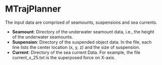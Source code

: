 # MTrajPlanner

The input data are comprised of seamounts, suspensions and sea currents.

- **Seamount**: Directory of the underwater seamount data, i.e., the height of the underwater seamounts.
- **Suspension**: Directory of the suspended object data. In the file, each line lists the center location (x, y, z) and the size of suspension.
- **Current**: Directory of the sea current Data. For example, the file current_x_25.txt is the superposed force on X-axis.
